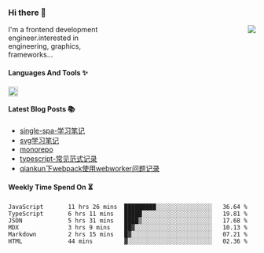 <!--
**zhaohuanyuu/zhaohuanyuu** is a ✨ _special_ ✨ repository because its `README.md` (this file) appears on your GitHub profile.
-->

### Hi there 👋

<picture>
  <source media="(prefers-color-scheme: dark)" srcset="https://github-readme-stats.vercel.app/api?username=zhaohuanyuu&count_private=true&show_icons=true&theme=city_lights&hide_title=true">
  <img align="right" src="https://github-readme-stats.vercel.app/api?username=zhaohuanyuu&count_private=true&show_icons=true&hide_title=true">
</picture>

<p align="left" style="width:40%">I'm a frontend development engineer.interested in engineering, graphics, frameworks...</p>

#### Languages And Tools ✨

<img align="left" height="20" src="https://skillicons.dev/icons?i=js,ts,nodejs,rust,react,vue,svelte,gatsby,graphql,nestjs" />

</br>

#### Latest Blog Posts 📚
<!-- BLOG-POST-LIST:START -->
- [single-spa-学习笔记](https://auu.zone/post/single-spa-note)
- [svg学习笔记](https://auu.zone/post/svg-note)
- [monorepo](https://auu.zone/post/monorepo)
- [typescript-常见范式记录](https://auu.zone/post/ts-pattern)
- [qiankun下webpack使用webworker问题记录](https://auu.zone/post/wp-worker)
<!-- BLOG-POST-LIST:END -->

#### Weekly Time Spend On ⏳
<!--START_SECTION:waka-->

```text
JavaScript       11 hrs 26 mins  █████████░░░░░░░░░░░░░░░░   36.64 %
TypeScript       6 hrs 11 mins   █████░░░░░░░░░░░░░░░░░░░░   19.81 %
JSON             5 hrs 31 mins   ████▒░░░░░░░░░░░░░░░░░░░░   17.68 %
MDX              3 hrs 9 mins    ██▓░░░░░░░░░░░░░░░░░░░░░░   10.13 %
Markdown         2 hrs 15 mins   █▓░░░░░░░░░░░░░░░░░░░░░░░   07.21 %
HTML             44 mins         ▓░░░░░░░░░░░░░░░░░░░░░░░░   02.36 %
```

<!--END_SECTION:waka-->
